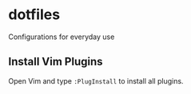# dotfiles

Configurations for everyday use

## Install Vim Plugins

Open Vim and type `:PlugInstall` to install all plugins.
